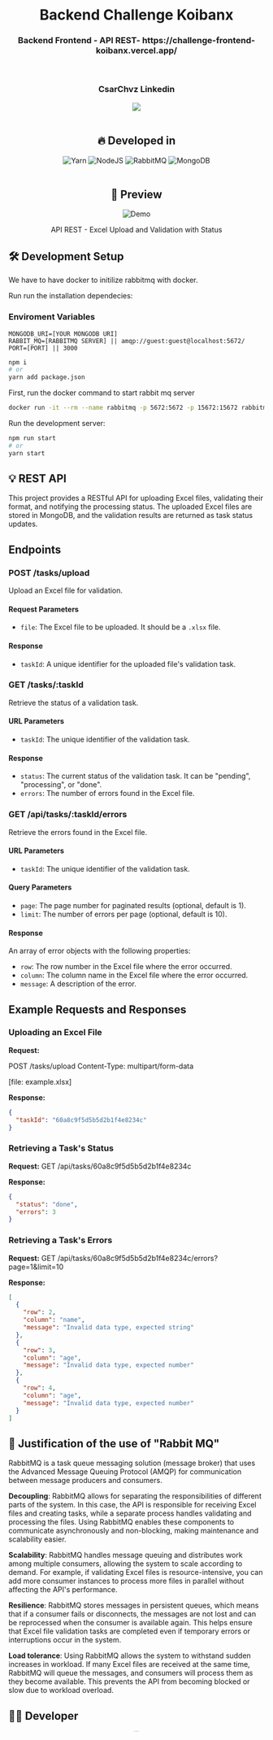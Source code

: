 <div align="center">
  <h1>Backend Challenge Koibanx</h1>
  <h3>Backend Frontend - API REST- <a>https://challenge-frontend-koibanx.vercel.app/</a></h3>

<br />

<h3>CsarChvz Linkedin</h3> <a href="https://github.com/trpc/trpc/blob/main/LICENSE">
<a href="https://www.linkedin.com/in/csarchvz/" target="_blank"><img src="https://img.shields.io/badge/-LinkedIn-%230077B5?style=for-the-badge&logo=linkedin&logoColor=white" target="_blank"></a>
<br />
<br />

## 🔥 Developed in

![Yarn](https://img.shields.io/badge/yarn-%232C8EBB.svg?style=for-the-badge&logo=yarn&logoColor=white)
![NodeJS](https://img.shields.io/badge/node.js-6DA55F?style=for-the-badge&logo=node.js&logoColor=white)
![RabbitMQ](https://img.shields.io/badge/rabbitmq-%23FF6600.svg?&style=for-the-badge&logo=rabbitmq&logoColor=white)
![MongoDB](https://img.shields.io/badge/MongoDB-4EA94B?style=for-the-badge&logo=mongodb&logoColor=white)
<br />
<br />

## 🚀 Preview

  <figure>
    <img src="./gifChallenge.gif" alt="Demo" />
    <figcaption>
      <p align="center">
        API REST - Excel Upload and Validation with Status
      </p>
    </figcaption>
  </figure>
</div>

## 🛠 Development Setup

We have to have docker to initilize rabbitmq with docker.

Run run the installation dependecies:

### Enviroment Variables

```env
MONGODB_URI=[YOUR MONGODB URI]
RABBIT_MQ=[RABBITMQ SERVER] || amqp://guest:guest@localhost:5672/
PORT=[PORT] || 3000
```

```bash
npm i
# or
yarn add package.json
```

First, run the docker command to start rabbit mq server

```bash
docker run -it --rm --name rabbitmq -p 5672:5672 -p 15672:15672 rabbitmq:3.11-management
```

Run the development server:

```bash
npm run start
# or
yarn start

```

## 💡 REST API

This project provides a RESTful API for uploading Excel files, validating their format, and notifying the processing status. The uploaded Excel files are stored in MongoDB, and the validation results are returned as task status updates.

## Endpoints

### POST /tasks/upload

Upload an Excel file for validation.

#### Request Parameters

- `file`: The Excel file to be uploaded. It should be a `.xlsx` file.

#### Response

- `taskId`: A unique identifier for the uploaded file's validation task.

### GET /tasks/:taskId

Retrieve the status of a validation task.

#### URL Parameters

- `taskId`: The unique identifier of the validation task.

#### Response

- `status`: The current status of the validation task. It can be "pending", "processing", or "done".
- `errors`: The number of errors found in the Excel file.

### GET /api/tasks/:taskId/errors

Retrieve the errors found in the Excel file.

#### URL Parameters

- `taskId`: The unique identifier of the validation task.

#### Query Parameters

- `page`: The page number for paginated results (optional, default is 1).
- `limit`: The number of errors per page (optional, default is 10).

#### Response

An array of error objects with the following properties:

- `row`: The row number in the Excel file where the error occurred.
- `column`: The column name in the Excel file where the error occurred.
- `message`: A description of the error.

## Example Requests and Responses

### Uploading an Excel File

**Request:**

POST /tasks/upload
Content-Type: multipart/form-data

[file: example.xlsx]

**Response:**

```json
{
  "taskId": "60a8c9f5d5b5d2b1f4e8234c"
}
```

### Retrieving a Task's Status

**Request:**
GET /api/tasks/60a8c9f5d5b5d2b1f4e8234c

**Response:**

```json
{
  "status": "done",
  "errors": 3
}
```

### Retrieving a Task's Errors

**Request:**
GET /api/tasks/60a8c9f5d5b5d2b1f4e8234c/errors?page=1&limit=10

**Response:**

```json
[
  {
    "row": 2,
    "column": "name",
    "message": "Invalid data type, expected string"
  },
  {
    "row": 3,
    "column": "age",
    "message": "Invalid data type, expected number"
  },
  {
    "row": 4,
    "column": "age",
    "message": "Invalid data type, expected number"
  }
]
```

## 📝 Justification of the use of "Rabbit MQ"

<p>
RabbitMQ is a task queue messaging solution (message broker) that uses the Advanced Message Queuing Protocol (AMQP) for communication between message producers and consumers.

<strong>Decoupling</strong>: RabbitMQ allows for separating the responsibilities of different parts of the system. In this case, the API is responsible for receiving Excel files and creating tasks, while a separate process handles validating and processing the files. Using RabbitMQ enables these components to communicate asynchronously and non-blocking, making maintenance and scalability easier.

<strong>Scalability</strong>: RabbitMQ handles message queuing and distributes work among multiple consumers, allowing the system to scale according to demand. For example, if validating Excel files is resource-intensive, you can add more consumer instances to process more files in parallel without affecting the API's performance.

<strong>Resilience</strong>: RabbitMQ stores messages in persistent queues, which means that if a consumer fails or disconnects, the messages are not lost and can be reprocessed when the consumer is available again. This helps ensure that Excel file validation tasks are completed even if temporary errors or interruptions occur in the system.

<strong>Load tolerance</strong>: Using RabbitMQ allows the system to withstand sudden increases in workload. If many Excel files are received at the same time, RabbitMQ will queue the messages, and consumers will process them as they become available. This prevents the API from becoming blocked or slow due to workload overload.

</p>

## 🧑‍💻 Developer

  <figure>
    <div class="image-container">
    <img src="https://avatars.githubusercontent.com/u/79390377?v=4" alt="CsarChvz" style="width: 100%; height: auto; border-radius: 50%"/>

</div>
    <figcaption>
      <h1 align="center">
        César Chávez
      </h1>
    </figcaption>
  </figure>
```
